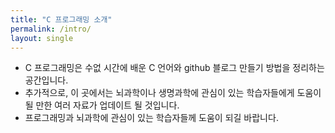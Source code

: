 ```yaml
---
title: "C 프로그래밍 소개"
permalink: /intro/
layout: single
---
```


- C 프로그래밍은 수없 시간에 배운 C 언어와 github 블로그 만들기 방법을 정리하는 공간입니다. 
- 추가적으로, 이 곳에서는 뇌과학이나 생명과학에 관심이 있는 학습자들에게 도움이 될 만한 여러 자료가 업데이트 될 것입니다. 
- 프로그래밍과 뇌과학에 관심이 있는 학습자들께 도움이 되길 바랍니다.
